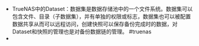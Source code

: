 - TrueNAS中的Dataset：数据集是数据存储池中的一个文件系统。数据集可以包含文件、目录（子数据集），并有单独的权限或标志，数据集也可以被配置数据共享从而可以远程访问，创建快照可以保存备份完成时的数据，对Dataset和快照的管理也是对备份数据链的管理。 #truenas
-